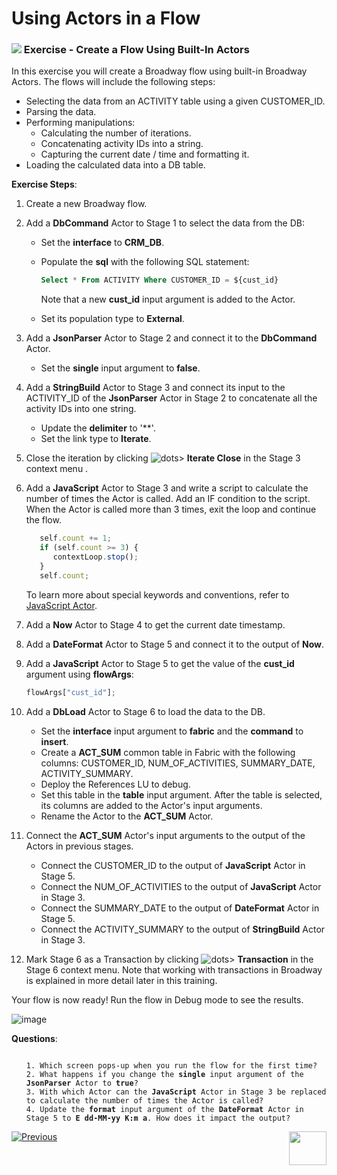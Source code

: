 # Using Actors in a Flow

### ![](/academy/images/Exercise.png) Exercise - Create a Flow Using Built-In Actors

In this exercise you will create a Broadway flow using built-in Broadway Actors. 
The flows will include the following steps:

* Selecting the data from an ACTIVITY table using a given CUSTOMER_ID.
* Parsing the data.
* Performing manipulations:
  * Calculating the number of iterations.
  * Concatenating activity IDs into a string.
  * Capturing the current date / time and formatting it.
* Loading the calculated data into a DB table.


**Exercise Steps**:

1. Create a new Broadway flow.

2. Add a **DbCommand** Actor to Stage 1 to select the data from the DB:

   * Set the **interface** to **CRM_DB**.

   * Populate the **sql** with the following SQL statement:

     ~~~sql
     Select * From ACTIVITY Where CUSTOMER_ID = ${cust_id}
     ~~~
   
     Note that a new **cust_id** input argument is added to the Actor.
   
   * Set its population type to **External**.

3. Add a **JsonParser** Actor to Stage 2 and connect it to the **DbCommand** Actor.

   * Set the **single** input argument to **false**.

4. Add a **StringBuild** Actor to Stage 3 and connect its input to the ACTIVITY_ID of the  **JsonParser** Actor in Stage 2 to concatenate all the activity IDs into one string. 

   * Update the **delimiter** to '**'. 
   * Set the link type to **Iterate**. 

5. Close the iteration by clicking ![dots](images/three_dots_icon.png)> **Iterate Close** in the Stage 3 context menu . 

6. Add a **JavaScript** Actor to Stage 3 and write a script to calculate the number of times the Actor is called. Add an IF condition to the script. When the Actor is called more than 3 times, exit the loop and continue the flow.

   ~~~javascript
      self.count += 1;
      if (self.count >= 3) {
         contextLoop.stop();
      }
      self.count;
   ~~~

   To learn more about special keywords and conventions, refer to [JavaScript Actor](/articles/19_Broadway/actors/01_javascript_actor.md).

7. Add a **Now** Actor to Stage 4 to get the current date timestamp. 

8. Add a **DateFormat** Actor to Stage 5 and connect it to the output of **Now**.

9. Add a **JavaScript** Actor to Stage 5 to get the value of the **cust_id** argument using **flowArgs**: 

   ~~~javascript
   flowArgs["cust_id"];
   ~~~

10. Add a **DbLoad** Actor to Stage 6 to load the data to the DB.

    * Set the **interface** input argument to **fabric** and the **command** to **insert**. 
    * Create a  **ACT_SUM** common table in Fabric with the following columns: CUSTOMER_ID, NUM_OF_ACTIVITIES, SUMMARY_DATE, ACTIVITY_SUMMARY.
    * Deploy the References LU to debug.
    * Set this table in the **table** input argument. After the table is selected, its columns are added to the Actor's input arguments.
    *  Rename the Actor to the **ACT_SUM** Actor.

11. Connect the **ACT_SUM** Actor's input arguments to the output of the Actors in previous stages.

    * Connect the CUSTOMER_ID to the output of **JavaScript** Actor in Stage 5.
    * Connect the NUM_OF_ACTIVITIES to the output of **JavaScript** Actor in Stage 3.
    * Connect the SUMMARY_DATE to the output of **DateFormat** Actor in Stage 5.
    * Connect the ACTIVITY_SUMMARY to the output of **StringBuild** Actor in Stage 3.

12. Mark Stage 6 as a Transaction by clicking ![dots](images/three_dots_icon.png)> **Transaction** in the Stage 6 context menu. Note that working with transactions in Broadway is explained in more detail later in this training.

Your flow is now ready! Run the flow in Debug mode to see the results. 

![image](images/10_flow.PNG)

**Questions**:

<ul>
<pre><code>
1. Which screen pops-up when you run the flow for the first time?
2. What happens if you change the <strong>single</strong> input argument of the <strong>JsonParser</strong> Actor to <strong>true</strong>?
3. With which Actor can the <strong>JavaScript</strong> Actor in Stage 3 be replaced to calculate the number of times the Actor is called?
4. Update the <strong>format</strong> input argument of the <strong>DateFormat</strong> Actor in Stage 5 to <strong>E dd-MM-yy K:m a</strong>. How does it impact the output?
</code></pre>
</ul>


[![Previous](/articles/images/Previous.png)](09a_frequently_used_actor_types_example.md)[<img align="right" width="60" height="54" src="/articles/images/Next.png">](10a_using_various_actors_exercise_solution.md)
